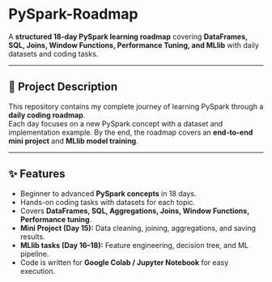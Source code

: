 # PySpark-Roadmap  
A **structured 18-day PySpark learning roadmap** covering **DataFrames, SQL, Joins, Window Functions, Performance Tuning, and MLlib** with daily datasets and coding tasks.  

---

## 📖 Project Description  
This repository contains my complete journey of learning PySpark through a **daily coding roadmap**.  
Each day focuses on a new PySpark concept with a dataset and implementation example. By the end, the roadmap covers an **end-to-end mini project** and **MLlib model training**.  

---

## ✨ Features  
- Beginner to advanced **PySpark concepts** in 18 days.  
- Hands-on coding tasks with datasets for each topic.  
- Covers **DataFrames, SQL, Aggregations, Joins, Window Functions, Performance tuning**.  
- **Mini Project (Day 15):** Data cleaning, joining, aggregations, and saving results.  
- **MLlib tasks (Day 16–18):** Feature engineering, decision tree, and ML pipeline.  
- Code is written for **Google Colab / Jupyter Notebook** for easy execution.  



